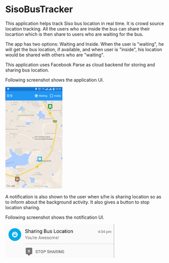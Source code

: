 # SisoBusTracker
This application helps track Siso bus location in real time.
It is crowd source location tracking. All the users who are inside the bus can share their locartion which is then share to users who are waiting for the bus.

The app has two options: Waiting and Inside.
When the user is "waiting", he will get the bus location, if available, and when user is "inside", his location would be shared with others who are "waiting".

This application uses Facebook Parse as cloud backend for storing and sharing bus location.

Following screenshot shows the application UI.

![Alt text](https://github.com/amoghbihani/SisoBusTracker/blob/master/screenshots/screenshot.png)

A notification is also shown to the user when s/he is sharing location so as to inform about the background activity. It also gives a button to stop location sharing.

Following screenshot shows the notification UI.

![Alt text](https://github.com/amoghbihani/SisoBusTracker/blob/master/screenshots/notification.png)
